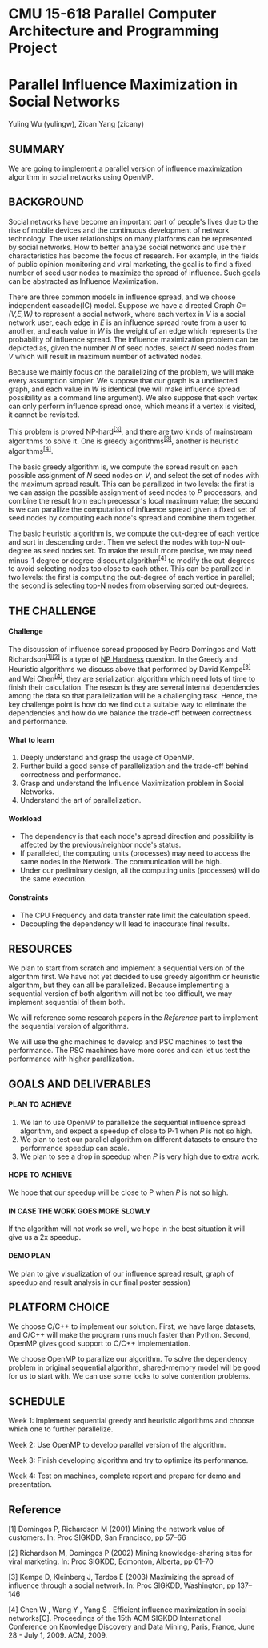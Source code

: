 # CMU 15-618 Parallel Computer Architecture and Programming Project  

# Parallel Influence Maximization in Social Networks  

Yuling Wu (yulingw), Zican Yang (zicany)

## SUMMARY  
We are going to implement a parallel version of influence maximization algorithm in social networks using OpenMP.

## BACKGROUND  
Social networks have become an important part of people's lives due to the rise of mobile devices and the continuous development of network technology. The user relationships on many platforms can be represented by social networks. How to better analyze social networks and use their characteristics has become the focus of research. For example, in the fields of public opinion monitoring and viral marketing, the goal is to find a fixed number of seed user nodes to maximize the spread of influence. Such goals can be abstracted as Influence Maximization.

There are three common models in influence spread, and we choose independent cascade(IC) model. Suppose we have a directed Graph *G=(V,E,W)* to represent a social network, where each vertex in *V* is a social network user, each edge in *E* is an influence spread route from a user to another, and each value in *W* is the weight of an edge which represents the probability of influence spread. The influence maximization problem can be depicted as, given the number *N* of seed nodes, select *N* seed nodes from *V* which will result in maximum number of activated nodes.

Because we mainly focus on the parallelizing of the problem, we will make every assumption simpler. We suppose that our graph is a undirected graph, and each value in *W* is identical (we will make influence spread possibility as a command line argument). We also suppose that each vertex can only perform influence spread once, which means if a vertex is visited, it cannot be revisited.

This problem is proved NP-hard<sup>[[3]](#Reference)</sup>, and there are two kinds of mainstream algorithms to solve it. One is greedy algorithms<sup>[[3]](#Reference)</sup>, another is heuristic algorithms<sup>[[4]](#Reference)</sup>. 

The basic greedy algorithm is, we compute the spread result on each possible assignment of *N* seed nodes on *V*, and select the set of nodes with the maximum spread result. This can be parallized in two levels: the first is we can assign the possible assignment of seed nodes to *P* processors, and combine the result from each precessor's local maximum value; the second is we can parallize the computation of influence spread given a fixed set of seed nodes by computing each node's spread and combine them together.

The basic heuristic algorithm is, we compute the out-degree of each vertice and sort in descending order. Then we select the nodes with top-N out-degree as seed nodes set. To make the result more precise, we may need minus-1 degree or degree-discount algorithm<sup>[[4]](#Reference)</sup> to modify the out-degrees to avoid selecting nodes too close to each other. This can be parallized in two levels: the first is computing the out-degree of each vertice in parallel; the second is selecting top-N nodes from observing sorted out-degrees.

## THE CHALLENGE  

#### Challenge  
The discussion of influence spread proposed by Pedro Domingos and Matt Richardson<sup>[[1][2]](#Reference)</sup> is a type of [NP Hardness](https://en.wikipedia.org/wiki/NP-hardness) question. In the Greedy and Heuristic algorithms we discuss above that performed by David Kempe<sup>[[3]](#Reference)</sup> and Wei Chen<sup>[[4]](#Reference)</sup>, they are serialization algorithm which need lots of time to finish their calculation. The reason is they are several internal dependencies among the data so that parallelization will be a challenging task. Hence, the key challenge point is how do we find out a suitable way to eliminate the dependencies and how do we balance the trade-off between correctness and performance.

#### What to learn
1. Deeply understand and grasp the usage of OpenMP.  
2. Further build a good sense of parallelization and the trade-off behind correctness and performance.  
3. Grasp and understand the Influence Maximization problem in Social Networks.  
4. Understand the art of parallelization.  

#### Workload  
- The dependency is that each node's spread direction and possibility is affected by the previous/neighbor node's status.  
- If paralleled, the computing units (processes) may need to access the same nodes in the Network. The communication will be high.
- Under our preliminary design, all the computing units (processes) will do the same execution.

#### Constraints  
- The CPU Frequency and data transfer rate limit the calculation speed.  
- Decoupling the dependency will lead to inaccurate final results.  

## RESOURCES  
We plan to start from scratch and implement a sequential version of the algorithm first. We have not yet decided to use greedy algorithm or heuristic algorithm, but they can all be parallelized. Because implementing a sequential version of both algorithm will not be too difficult, we may implement sequential of them both.

We will reference some research papers in the *Reference* part to implement the sequential version of algorithms.

We will use the ghc machines to develop and PSC machines to test the performance. The PSC machines have more cores and can let us test the performance with higher parallization.

## GOALS AND DELIVERABLES  
#### PLAN TO ACHIEVE  
1. We lan to use OpenMP to parallelize the sequential influence spread algorithm, and expect a speedup of close to P-1 when *P* is not so high.  
2. We plan to test our parallel algorithm on different datasets to ensure the performance speedup can scale.  
3. We plan to see a drop in speedup when *P* is very high due to extra work.  

#### HOPE TO ACHIEVE  
We hope that our speedup will be close to P when *P* is not so high.

#### IN CASE THE WORK GOES MORE SLOWLY  
If the algorithm will not work so well, we hope in the best situation it will give us a 2x speedup.

#### DEMO PLAN
We plan to give visualization of our influence spread result, graph of speedup and result analysis in our final poster session)

## PLATFORM CHOICE
We choose C/C++ to implement our solution. First, we have large datasets, and C/C++ will make the program runs much faster than Python. Second, OpenMP gives good support to C/C++ implementation.

We choose OpenMP to parallize our algorithm. To solve the dependency problem in original sequential algorithm, shared-memory model will be good for us to start with. We can use some locks to solve contention problems.

## SCHEDULE  
Week 1: Implement sequential greedy and heuristic algorithms and choose which one to further parallelize.  

Week 2: Use OpenMP to develop parallel version of the algorithm.  

Week 3: Finish developing algorithm and try to optimize its performance.  

Week 4: Test on machines, complete report and prepare for demo and presentation.  

## Reference  

[1] Domingos P, Richardson M (2001) Mining the network value of customers. In: Proc
SIGKDD, San Francisco, pp 57–66

[2] Richardson M, Domingos P (2002) Mining knowledge-sharing sites for viral
marketing. In: Proc SIGKDD, Edmonton, Alberta, pp 61–70

[3] Kempe D, Kleinberg J, Tardos E (2003) Maximizing the spread of influence through
a social network. In: Proc SIGKDD, Washington, pp 137–146

[4] Chen W , Wang Y , Yang S . Efficient influence maximization in social networks[C]. Proceedings of the 15th ACM SIGKDD International Conference on Knowledge
Discovery and Data Mining, Paris, France, June 28 - July 1, 2009. ACM, 2009.